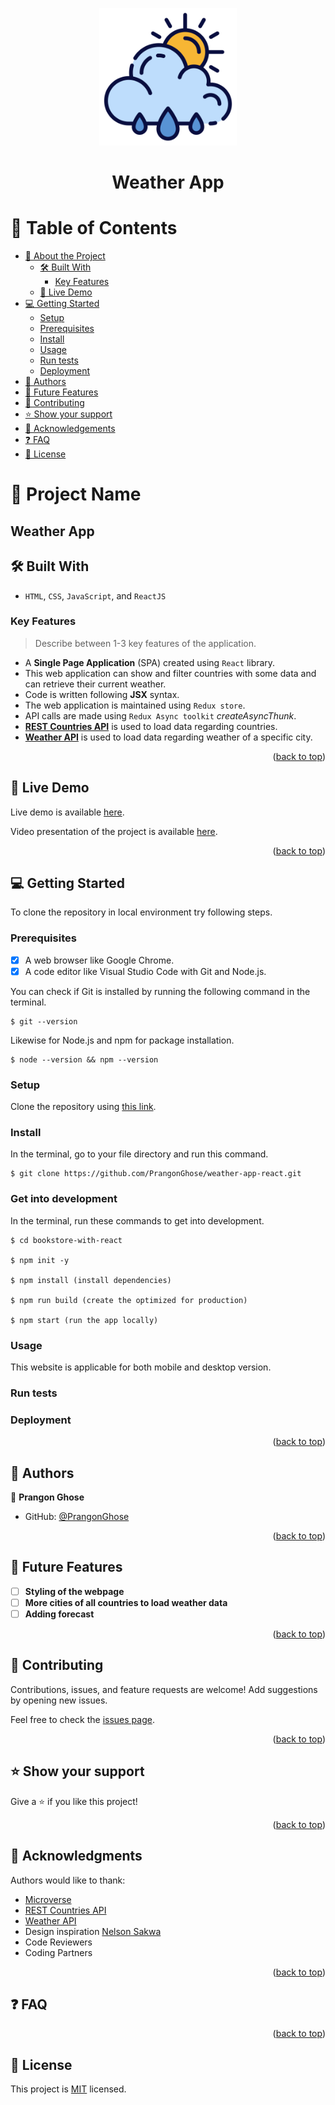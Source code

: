 <a name="readme-top"></a>

<div align="center">

  <img src="./src/images/logo.png" alt="logo" width="220"  height="auto" />
  <h1><b>Weather App</b></h1>

</div>


<!-- TABLE OF CONTENTS -->

# 📗 Table of Contents

- [📖 About the Project](#about-project)
  - [🛠 Built With](#built-with)
    - [Key Features](#key-features)
  - [🚀 Live Demo](#live-demo)
- [💻 Getting Started](#getting-started)
  - [Setup](#setup)
  - [Prerequisites](#prerequisites)
  - [Install](#install)
  - [Usage](#usage)
  - [Run tests](#run-tests)
  - [Deployment](#triangular_flag_on_post-deployment)
- [👥 Authors](#authors)
- [🔭 Future Features](#future-features)
- [🤝 Contributing](#contributing)
- [⭐️ Show your support](#support)
- [🙏 Acknowledgements](#acknowledgements)
- [❓ FAQ](#faq)
- [📝 License](#license)

<!-- PROJECT DESCRIPTION -->

# 📖 Project Name

## Weather App

## 🛠 Built With <a name="built-with"></a>

- `HTML`, `CSS`, `JavaScript`, and `ReactJS`

<!-- Features -->

### Key Features <a name="key-features"></a>

> Describe between 1-3 key features of the application.

- A **Single Page Application** (SPA) created using `React` library.
- This web application can show and filter countries with some data and can retrieve their current weather.
- Code is written following **__JSX__** syntax.
- The web application is maintained using `Redux store`.
- API calls are made using `Redux Async toolkit` _createAsyncThunk_.
- [**REST Countries API**](https://restcountries.com/#) is used to load data regarding countries.
- [**Weather API**](https://github.com/robertoduessmann/weather-api) is used to load data regarding weather of a specific city.

<p align="right">(<a href="#readme-top">back to top</a>)</p>

<!-- LIVE DEMO -->

## 🚀 Live Demo <a name="live-demo"></a>

Live demo is available [here](https://prangonghose.github.io/weather-app-react/).

Video presentation of the project is available [here](https://drive.google.com/file/d/1ym_xDuHDtPuDzD5HFnlL0wOfuig5yeJj/view?usp=share_link).

<p align="right">(<a href="#readme-top">back to top</a>)</p>

<!-- GETTING STARTED -->

## 💻 Getting Started
To clone the repository in local environment try following steps.

### Prerequisites

- [x] A web browser like Google Chrome.
- [x] A code editor like Visual Studio Code with Git and Node.js.

You can check if Git is installed by running the following command in the terminal.
```
$ git --version
```

Likewise for Node.js and npm for package installation.
```
$ node --version && npm --version
```
### Setup

Clone the repository using [this link](https://github.com/PrangonGhose/weather-app-react.git).

### Install

In the terminal, go to your file directory and run this command.

```
$ git clone https://github.com/PrangonGhose/weather-app-react.git
```
### Get into development

In the terminal, run these commands to get into development.
```
$ cd bookstore-with-react

$ npm init -y

$ npm install (install dependencies)

$ npm run build (create the optimized for production)

$ npm start (run the app locally)
```
### Usage

This website is applicable for both mobile and desktop version.

### Run tests

### Deployment

<p align="right">(<a href="#readme-top">back to top</a>)</p>

<!-- AUTHORS -->

## 👥 Authors <a name="authors"></a>

👤 **Prangon Ghose**

- GitHub: [@PrangonGhose](https://github.com/PrangonGhose)

<p align="right">(<a href="#readme-top">back to top</a>)</p>

<!-- FUTURE FEATURES -->

## 🔭 Future Features <a name="future-features"></a>

- [ ] **Styling of the webpage**
- [ ] **More cities of all countries to load weather data**
- [ ] **Adding forecast**

<p align="right">(<a href="#readme-top">back to top</a>)</p>

<!-- CONTRIBUTING -->

## 🤝 Contributing <a name="contributing"></a>

Contributions, issues, and feature requests are welcome! Add suggestions by opening new issues.

Feel free to check the [issues page](https://github.com/PrangonGhose/weather-app-react/issues).

<p align="right">(<a href="#readme-top">back to top</a>)</p>

<!-- SUPPORT -->

## ⭐️ Show your support <a name="support"></a>

Give a ⭐️ if you like this project!

<p align="right">(<a href="#readme-top">back to top</a>)</p>

<!-- ACKNOWLEDGEMENTS -->

## 🙏 Acknowledgments <a name="acknowledgements"></a>

Authors would like to thank:
- [Microverse](https://www.microverse.org/)
- [REST Countries API](https://restcountries.com/#)
- [Weather API](https://github.com/robertoduessmann/weather-api)
- Design inspiration [Nelson Sakwa](https://www.behance.net/sakwadesignstudio)
- Code Reviewers
- Coding Partners

<p align="right">(<a href="#readme-top">back to top</a>)</p>

<!-- FAQ (optional) -->

## ❓ FAQ <a name="faq"></a>

<p align="right">(<a href="#readme-top">back to top</a>)</p>

<!-- LICENSE -->

## 📝 License <a name="license"></a>

This project is [MIT](./LICENSE) licensed.
